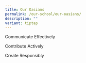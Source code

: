 ```yaml
---
title: Our Oasians
permalink: /our-school/our-oasians/
description: ""
variant: tiptap
---
```

<p>Communicate Effectively</p>
<p>Contribute Actively</p>
<p>Create Responsibly</p>